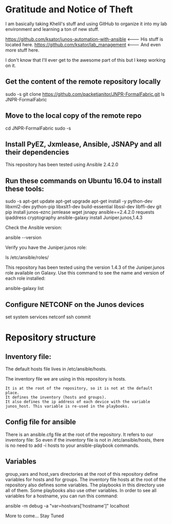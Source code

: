 # Gratitude and Notice of Theft

I am basically taking Khelil's stuff and using GitHub to organize it into my lab environment and learning a ton of new stuff.

https://github.com/ksator/junos-automation-with-ansible <--- His stuff is located here.
https://github.com/ksator/lab_management <--- And even more stuff here.

I don't know that I'll ever get to the awesome part of this but I keep working on it.

## Get the content of the remote repository locally

sudo -s
git clone https://github.com/packetjanitor/JNPR-FormalFabric.git
ls JNPR-FormalFabric

## Move to the local copy of the remote repo

cd JNPR-FormalFabric
sudo -s

## Install PyEZ, Jxmlease, Ansible, JSNAPy and all their dependencies

This repository has been tested using Ansible 2.4.2.0

## Run these commands on Ubuntu 16.04 to install these tools:

sudo -s
apt-get update
apt-get upgrade
apt-get install -y python-dev libxml2-dev python-pip libxslt1-dev build-essential libssl-dev libffi-dev git
pip install junos-eznc jxmlease wget jsnapy ansible==2.4.2.0 requests ipaddress cryptography 
ansible-galaxy install Juniper.junos,1.4.3

Check the Ansible version:

ansible --version

Verify you have the Juniper.junos role:

ls /etc/ansible/roles/

This repository has been tested using the version 1.4.3 of the Juniper.junos role available on Galaxy.
Use this command to see the name and version of each role installed:

ansible-galaxy list

## Configure NETCONF on the Junos devices

set system services netconf ssh
commit

# Repository structure
## Inventory file:

The default hosts file lives in /etc/ansible/hosts.

The inventory file we are using in this repository is hosts.

    It is at the root of the repository, so it is not at the default place.
    It defines the inventory (hosts and groups).
    It also defines the ip address of each device with the variable junos_host. This variable is re-used in the playbooks.

## Config file for ansible

There is an ansible.cfg file at the root of the repository.
It refers to our inventory file: So even if the inventory file is not in /etc/ansible/hosts, there is no need to add -i hosts to your ansible-playbook commands.

## Variables

group_vars and host_vars directories at the root of this repository define variables for hosts and for groups.
The inventory file hosts at the root of the repository also defines some variables.
The playbooks in this directory use all of them.
Some playbooks also use other variables.
In order to see all variables for a hostname, you can run this command:

ansible -m debug -a "var=hostvars['hostname']" localhost

More to come... Stay Tuned
